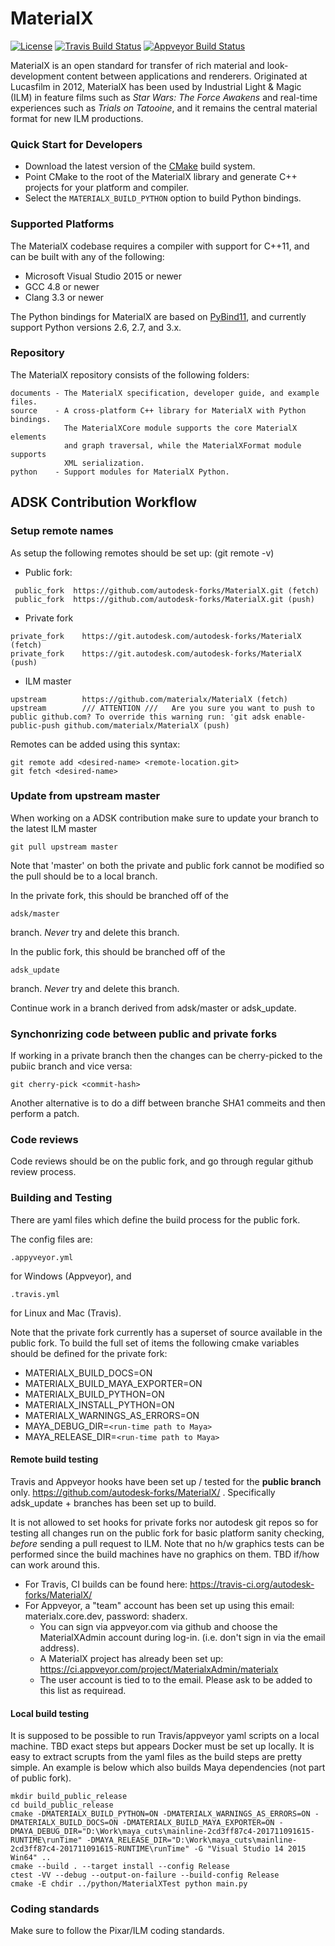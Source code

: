 # MaterialX

[![License](https://img.shields.io/badge/License-Apache%202.0-blue.svg)](https://github.com/materialx/MaterialX/blob/master/LICENSE.txt)
[![Travis Build Status](https://travis-ci.org/materialx/MaterialX.svg?branch=master)](https://travis-ci.org/materialx/MaterialX)
[![Appveyor Build Status](https://ci.appveyor.com/api/projects/status/13103i35tqr8mb81?svg=true)](https://ci.appveyor.com/project/jstone-lucasfilm/materialx)

MaterialX is an open standard for transfer of rich material and look-development content between applications and renderers.  Originated at Lucasfilm in 2012, MaterialX has been used by Industrial Light & Magic (ILM) in feature films such as _Star Wars: The Force Awakens_ and real-time experiences such as _Trials on Tatooine_, and it remains the central material format for new ILM productions.

### Quick Start for Developers

- Download the latest version of the [CMake](https://cmake.org/) build system.
- Point CMake to the root of the MaterialX library and generate C++ projects for your platform and compiler.
- Select the `MATERIALX_BUILD_PYTHON` option to build Python bindings.

### Supported Platforms

The MaterialX codebase requires a compiler with support for C++11, and can be built with any of the following:

- Microsoft Visual Studio 2015 or newer
- GCC 4.8 or newer
- Clang 3.3 or newer

The Python bindings for MaterialX are based on [PyBind11](https://github.com/pybind/pybind11), and currently support Python versions 2.6, 2.7, and 3.x.

### Repository

The MaterialX repository consists of the following folders:

    documents - The MaterialX specification, developer guide, and example files.
    source    - A cross-platform C++ library for MaterialX with Python bindings.
                The MaterialXCore module supports the core MaterialX elements
                and graph traversal, while the MaterialXFormat module supports
                XML serialization.
    python    - Support modules for MaterialX Python.

## ADSK Contribution Workflow

### Setup remote names
As setup the following remotes should be set up: (git remote -v)

- Public fork:
```
 public_fork  https://github.com/autodesk-forks/MaterialX.git (fetch)
 public_fork  https://github.com/autodesk-forks/MaterialX.git (push)
```

- Private fork
```
private_fork    https://git.autodesk.com/autodesk-forks/MaterialX (fetch)
private_fork    https://git.autodesk.com/autodesk-forks/MaterialX (push)
```

- ILM master
```
upstream        https://github.com/materialx/MaterialX (fetch)
upstream        /// ATTENTION ///   Are you sure you want to push to public github.com? To override this warning run: 'git adsk enable-public-push github.com/materialx/MaterialX (push)
```

Remotes can be added using this syntax:
```
git remote add <desired-name> <remote-location.git>
git fetch <desired-name>
```

### Update from upstream master
When working on a ADSK contribution make sure to update your branch to the latest ILM master
```
git pull upstream master
```

Note that 'master' on both the private and public fork cannot be modified so the pull should be to a local branch.

In the private fork, this should be branched off of the
```
adsk/master
```
branch. *Never* try and delete this branch.

In the public fork, this should be branched off of the 
```
adsk_update
```
branch. *Never* try and delete this branch.

Continue work in a branch derived from adsk/master or adsk_update. 

### Synchonrizing code between public and private forks
If working in a private branch then the changes can be cherry-picked to the pubiic branch and vice versa:
```
git cherry-pick <commit-hash>
```
Another alternative is to do a diff between branche SHA1 commeits and then perform a patch.

### Code reviews
Code reviews should be on the public fork, and go through regular github review process.

### Building and Testing
There are yaml files which define the build process for the public fork.

The config files are:
```
.appyveyor.yml 
```
for Windows (Appveyor), and 
```
.travis.yml 
```
for Linux and Mac (Travis). 

Note that the private fork currently has a superset of
source available in the public fork. To build the full set of items the following cmake variables should be defined
for the private fork:
* MATERIALX_BUILD_DOCS=ON
* MATERIALX_BUILD_MAYA_EXPORTER=ON
* MATERIALX_BUILD_PYTHON=ON
* MATERIALX_INSTALL_PYTHON=ON
* MATERIALX_WARNINGS_AS_ERRORS=ON
* MAYA_DEBUG_DIR=```<run-time path to Maya>```
* MAYA_RELEASE_DIR=```<run-time path to Maya>```

#### Remote build testing

Travis and Appveyor hooks have been set up / tested for the **public branch** only. https://github.com/autodesk-forks/MaterialX/ .
Specifically adsk_update + branches has been set up to build.

It is not allowed to set hooks for private forks nor autodesk git repos so for testing all changes run on the public fork for basic platform sanity checking, *before* sending a pull request to ILM. Note that no h/w graphics tests can be performed since the build machines have no graphics on them. TBD if/how can work around this.

* For Travis, CI builds can be found here: https://travis-ci.org/autodesk-forks/MaterialX/
* For Appveyor, a "team" account has been set up using this email: materialx.core.dev, password: shaderx.
    * You can sign via appveyor.com via github and choose the MaterialXAdmin account during log-in. (i.e. don't sign in
    via the email address).
    * A MaterialX project has already been set up: https://ci.appveyor.com/project/MaterialxAdmin/materialx
    * The user account is tied to to the email. Please ask to be added to this list as requiread. 

#### Local build testing

It is supposed to be possible to run Travis/appveyor yaml scripts on a local machine. TBD exact steps but appears Docker
must be set up locally. It is easy to extract scrupts from the yaml files as the build steps are pretty simple. An
example is below which also builds Maya dependencies (not part of public fork).
```
mkdir build_public_release
cd build_public_release
cmake -DMATERIALX_BUILD_PYTHON=ON -DMATERIALX_WARNINGS_AS_ERRORS=ON -DMATERIALX_BUILD_DOCS=ON -DMATERIALX_BUILD_MAYA_EXPORTER=ON -DMAYA_DEBUG_DIR="D:\Work\maya_cuts\mainline-2cd3ff87c4-201711091615-RUNTIME\runTime" -DMAYA_RELEASE_DIR="D:\Work\maya_cuts\mainline-2cd3ff87c4-201711091615-RUNTIME\runTime" -G "Visual Studio 14 2015 Win64" ..
cmake --build . --target install --config Release
ctest -VV --debug --output-on-failure --build-config Release
cmake -E chdir ../python/MaterialXTest python main.py
```

### Coding standards
Make sure to follow the Pixar/ILM coding standards.
